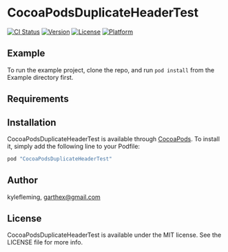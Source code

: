 # CocoaPodsDuplicateHeaderTest

[![CI Status](http://img.shields.io/travis/kylefleming/CocoaPodsDuplicateHeaderTest.svg?style=flat)](https://travis-ci.org/kylefleming/CocoaPodsDuplicateHeaderTest)
[![Version](https://img.shields.io/cocoapods/v/CocoaPodsDuplicateHeaderTest.svg?style=flat)](http://cocoapods.org/pods/CocoaPodsDuplicateHeaderTest)
[![License](https://img.shields.io/cocoapods/l/CocoaPodsDuplicateHeaderTest.svg?style=flat)](http://cocoapods.org/pods/CocoaPodsDuplicateHeaderTest)
[![Platform](https://img.shields.io/cocoapods/p/CocoaPodsDuplicateHeaderTest.svg?style=flat)](http://cocoapods.org/pods/CocoaPodsDuplicateHeaderTest)

## Example

To run the example project, clone the repo, and run `pod install` from the Example directory first.

## Requirements

## Installation

CocoaPodsDuplicateHeaderTest is available through [CocoaPods](http://cocoapods.org). To install
it, simply add the following line to your Podfile:

```ruby
pod "CocoaPodsDuplicateHeaderTest"
```

## Author

kylefleming, garthex@gmail.com

## License

CocoaPodsDuplicateHeaderTest is available under the MIT license. See the LICENSE file for more info.
